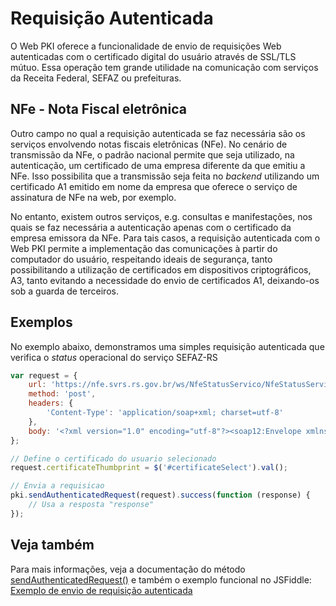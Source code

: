 # Requisição Autenticada

O Web PKI oferece a funcionalidade de envio de requisições Web autenticadas com o certificado digital do usuário através de SSL/TLS mútuo.
Essa operação tem grande utilidade na comunicação com serviços da Receita Federal, SEFAZ ou prefeituras.

## NFe - Nota Fiscal eletrônica

Outro campo no qual a requisição autenticada se faz necessária são os serviços envolvendo notas fiscais eletrônicas (NFe).
No cenário de transmissão da NFe, o padrão nacional permite que seja utilizado, na autenticação, um certificado de uma empresa diferente da que emitiu a NFe.
Isso possibilita que a transmissão seja feita no *backend* utilizando um certificado A1 emitido em nome da empresa que oferece o serviço de assinatura de NFe na web, por exemplo.

No entanto, existem outros serviços, e.g. consultas e manifestações, nos quais se faz necessária a autenticação apenas com o certificado da empresa emissora da NFe.
Para tais casos, a requisição autenticada com o Web PKI permite a implementação das comunicações à partir do computador do usuário, respeitando ideais de segurança, tanto possibilitando a utilização de certificados em dispositivos criptográficos, A3, tanto evitando a necessidade do envio de certificados A1, deixando-os sob a guarda de terceiros.

## Exemplos

No exemplo abaixo, demonstramos uma simples requisição autenticada que verifica o *status* operacional do serviço SEFAZ-RS

```js
var request = {
	url: 'https://nfe.svrs.rs.gov.br/ws/NfeStatusServico/NfeStatusServico2.asmx',
	method: 'post',
	headers: {
		'Content-Type': 'application/soap+xml; charset=utf-8'
	},
	body: '<?xml version="1.0" encoding="utf-8"?><soap12:Envelope xmlns:xsi="http://www.w3.org/2001/XMLSchema-instance" xmlns:xsd="http://www.w3.org/2001/XMLSchema" xmlns:soap12="http://www.w3.org/2003/05/soap-envelope"><soap12:Header><nfeCabecMsg xmlns="http://www.portalfiscal.inf.br/nfe/wsdl/NfeStatusServico2"><cUF>53<\/cUF><versaoDados>2.00<\/versaoDados><\/nfeCabecMsg><\/soap12:Header><soap12:Body><nfeDadosMsg xmlns="http://www.portalfiscal.inf.br/nfe/wsdl/NfeStatusServico2"><consStatServ xmlns="http://www.portalfiscal.inf.br/nfe" versao="2.00"><tpAmb>1<\/tpAmb><cUF>53<\/cUF><xServ>STATUS<\/xServ><\/consStatServ><\/nfeDadosMsg><\/soap12:Body><\/soap12:Envelope>'
};

// Define o certificado do usuario selecionado
request.certificateThumbprint = $('#certificateSelect').val();

// Envia a requisicao
pki.sendAuthenticatedRequest(request).success(function (response) {
	// Usa a resposta "response"
});

```

## Veja também

Para mais informações, veja a documentação do método [sendAuthenticatedRequest()](https://docs.lacunasoftware.com/en-us/content/typedocs/web-pki/classes/_lacuna_web_pki_d_.lacunawebpki.html#sendauthenticatedrequest) e também o exemplo funcional no JSFiddle: [Exemplo de envio de requisição autenticada]()